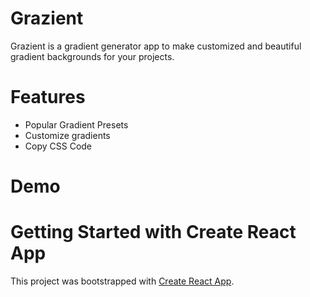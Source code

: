 
# Grazient

Grazient is a gradient generator app to make customized and beautiful gradient backgrounds for your projects.

# Features

- Popular Gradient Presets
- Customize gradients
- Copy CSS Code

# Demo

 

# Getting Started with Create React App

This project was bootstrapped with [Create React App](https://github.com/facebook/create-react-app).
